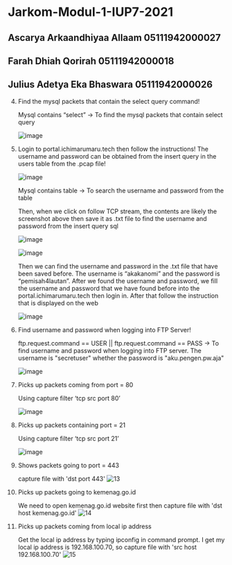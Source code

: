 # Jarkom-Modul-1-IUP7-2021

## Ascarya Arkaandhiyaa Allaam 05111942000027
## Farah Dhiah Qorirah 05111942000018	
## Julius Adetya Eka Bhaswara 05111942000026	


4.  Find the mysql packets that contain the select query command!

    Mysql contains “select” -> To find the mysql packets that contain select query
    
    ![image](https://user-images.githubusercontent.com/77782259/134764962-5774fc5a-a515-4a7c-ad11-3d94f6324e87.png)

5.  Login to portal.ichimarumaru.tech then follow the instructions! The username and password can be obtained from the insert query in the users table from the .pcap file!
    
    ![image](https://user-images.githubusercontent.com/77782259/134764979-e2443dcd-0281-4235-8b90-9434143c475d.png)

    Mysql contains table -> To search the username and password from the table
    
    Then, when we click on follow TCP stream, the contents are likely the screenshot above then save it as .txt file to find the username and password from the insert query sql
    
    ![image](https://user-images.githubusercontent.com/77782259/134765008-476d2163-3db9-4604-953d-0090443310f9.png)

    ![image](https://user-images.githubusercontent.com/77782259/134765016-66f78185-889c-48d9-a913-cb4ad7af32c8.png)
    
    Then we can find the username and password in the .txt file that have been saved before. The username is “akakanomi” and the password is “pemisah4lautan”. After we found the     username and password, we fill the username and password that we have found before into the portal.ichimarumaru.tech then login in. After that follow the instruction that is     displayed on the web
    
    ![image](https://user-images.githubusercontent.com/77782259/134765052-1841fd7a-194b-43c7-a809-17eff9d44bb2.png)
    
6.  Find username and password when logging into FTP Server!

    ftp.request.command == USER || ftp.request.command == PASS -> To find username and password when logging into FTP server. The username is "secretuser" whether the password       is "aku.pengen.pw.aja"
    
    ![image](https://user-images.githubusercontent.com/77782259/134765134-42ab0617-3158-4c16-9d34-06927f9b9556.png)



11. Picks up packets coming from port = 80

    Using capture filter ‘tcp src port 80’
    
    ![image](https://user-images.githubusercontent.com/73812417/134704773-195b646f-8119-455e-8ec9-28ce0a4cd9a1.png)

12. Picks up packets containing port = 21

    Using capture filter ‘tcp src port 21’
    
    ![image](https://user-images.githubusercontent.com/73812417/134704822-94e68d41-1558-4b10-a4e0-7d1cc7a5cd15.png)

13. Shows packets going to port = 443

    capture file with 'dst port 443'
![13](https://user-images.githubusercontent.com/73812417/134363822-c663f7df-cf4c-41c8-bb60-f51454b213fd.png)


14. Picks up packets going to kemenag.go.id

    We need to open kemenag.go.id website first then capture file with 'dst host kemenag.go.id'
  ![14](https://user-images.githubusercontent.com/73812417/134363164-9e8aa8e9-7a3d-4149-ad5f-67960a4f832c.png)

15. Picks up packets coming from local ip address 

    Get the local ip address by typing ipconfig in command prompt. I get my local ip address is  192.168.100.70, so capture file with 'src host 192.168.100.70'
![15](https://user-images.githubusercontent.com/73812417/134364142-1af856d2-a2f3-42ee-9588-ece058ce4b87.png)
